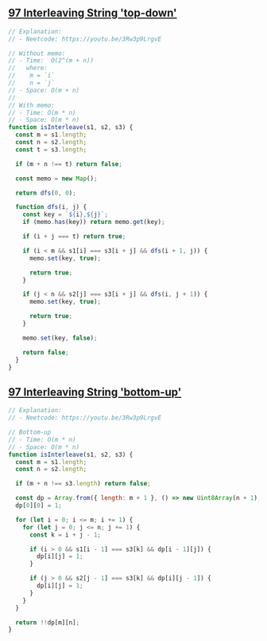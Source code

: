 ## [97 Interleaving String 'top-down'](https://leetcode.com/problems/interleaving-string/description/)

<!-- notecardId: 1758393394703 -->

```js
// Explanation:
// - Neetcode: https://youtu.be/3Rw3p9LrgvE

// Without memo:
// - Time:  O(2^(m + n))
//   where:
//    m = `i`
//    n = `j`
// - Space: O(m + n)
//
// With memo:
// - Time: O(m * n)
// - Space: O(m * n)
function isInterleave(s1, s2, s3) {
  const m = s1.length;
  const n = s2.length;
  const t = s3.length;

  if (m + n !== t) return false;

  const memo = new Map();

  return dfs(0, 0);

  function dfs(i, j) {
    const key = `${i},${j}`;
    if (memo.has(key)) return memo.get(key);

    if (i + j === t) return true;

    if (i < m && s1[i] === s3[i + j] && dfs(i + 1, j)) {
      memo.set(key, true);

      return true;
    }

    if (j < n && s2[j] === s3[i + j] && dfs(i, j + 1)) {
      memo.set(key, true);

      return true;
    }

    memo.set(key, false);

    return false;
  }
}
```

## [97 Interleaving String 'bottom-up'](https://leetcode.com/problems/interleaving-string/description/)

<!-- notecardId: 1758393394708 -->

```js
// Explanation:
// - Neetcode: https://youtu.be/3Rw3p9LrgvE

// Bottom-up
// - Time: O(m * n)
// - Space: O(m * n)
function isInterleave(s1, s2, s3) {
  const m = s1.length;
  const n = s2.length;

  if (m + n !== s3.length) return false;

  const dp = Array.from({ length: m + 1 }, () => new Uint8Array(n + 1));
  dp[0][0] = 1;

  for (let i = 0; i <= m; i += 1) {
    for (let j = 0; j <= n; j += 1) {
      const k = i + j - 1;

      if (i > 0 && s1[i - 1] === s3[k] && dp[i - 1][j]) {
        dp[i][j] = 1;
      }

      if (j > 0 && s2[j - 1] === s3[k] && dp[i][j - 1]) {
        dp[i][j] = 1;
      }
    }
  }

  return !!dp[m][n];
}
```
